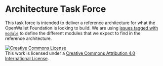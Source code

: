 # Architecture Task Force
This task force is intended to deliver a reference architecture for what the OpenWallet Foundation is looking to build. We are using [issues tagged with `module`](https://github.com/openwallet-foundation/architecture-task-force/issues?q=is%3Aissue+label%3Amodule) to define the different modules that we expect to find in the reference architecture.

<a rel="license" href="http://creativecommons.org/licenses/by/4.0/"><img alt="Creative Commons License" style="border-width:0" src="https://i.creativecommons.org/l/by/4.0/80x15.png" /></a><br />This work is licensed under a <a rel="license" href="http://creativecommons.org/licenses/by/4.0/">Creative Commons Attribution 4.0 International License</a>.